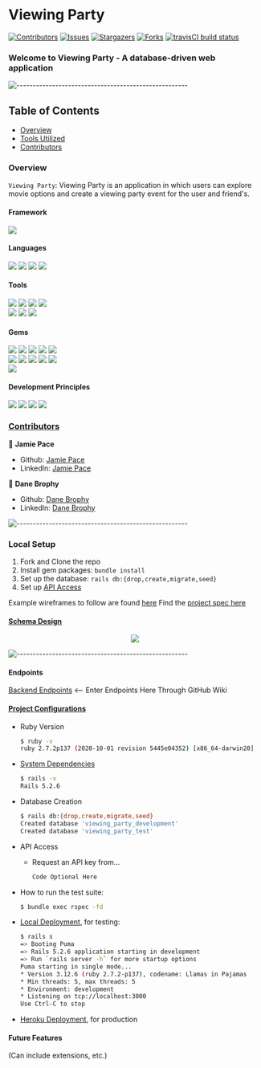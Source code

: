 # Viewing Party

[![Contributors][contributors-shield]][contributors-url] [![Issues][issues-shield]][issues-url] [![Stargazers][stars-shield]][stars-url] [![Forks][forks-shield]][forks-url]
[![travisCI build status][travisci-shield]][travisci-url]

### Welcome to Viewing Party - A database-driven web application

![-----------------------------------------------------](https://raw.githubusercontent.com/andreasbm/readme/master/assets/lines/rainbow.png)

## Table of Contents

- [Overview](#overview)
- [Tools Utilized](#framework)
- [Contributors](#contributors)


### Overview

`Viewing Party`: Viewing Party is an application in which users can explore movie options and create a viewing party event for the user and friend's.


#### Framework
<p>
  <img src="https://img.shields.io/badge/Ruby%20On%20Rails-b81818.svg?&style=flat&logo=rubyonrails&logoColor=white" />
</p>

#### Languages
<p>
  <img src="https://img.shields.io/badge/Ruby-CC0000.svg?&style=flaste&logo=ruby&logoColor=white" />
  <img src="https://img.shields.io/badge/ActiveRecord-CC0000.svg?&style=flaste&logo=rubyonrails&logoColor=white" />
  <img src="https://img.shields.io/badge/HTML5-0EB201.svg?&style=flaste&logo=html5&logoColor=white" />
  <img src="https://img.shields.io/badge/CSS3-1572B6.svg?&style=flaste&logo=css3&logoColor=white" />
</p>

#### Tools
<p>
  <img src="https://img.shields.io/badge/Atom-66595C.svg?&style=flaste&logo=atom&logoColor=white" />  
  <img src="https://img.shields.io/badge/Git-F05032.svg?&style=flaste&logo=git&logoColor=white" />
  <img src="https://img.shields.io/badge/GitHub-181717.svg?&style=flaste&logo=github&logoColor=white" />
  <img src="https://img.shields.io/badge/Postman-FF6E4F.svg?&style=flat&logo=postman&logoColor=white" />
  </br>
  <img src="https://img.shields.io/badge/TravisCI-FFBC4F.svg?&style=flat&logo=travis&logoColor=white" />
  <img src="https://img.shields.io/badge/Heroku-430098.svg?&style=flaste&logo=heroku&logoColor=white" />
  <img src="https://img.shields.io/badge/PostgreSQL-4169E1.svg?&style=flaste&logo=postgresql&logoColor=white" />
</p>

#### Gems
<p>
  <img src="https://img.shields.io/badge/rspec--rails-b81818.svg?&style=flaste&logo=rubygems&logoColor=white" />
  <img src="https://img.shields.io/badge/pry-b81818.svg?&style=flaste&logo=rubygems&logoColor=white" />  
  <img src="https://img.shields.io/badge/standard-b81818.svg?&style=flaste&logo=rubygems&logoColor=white" />  
  <img src="https://img.shields.io/badge/simplecov-b81818.svg?&style=flaste&logo=rubygems&logoColor=white" />  
  <img src="https://img.shields.io/badge/shoulda--matchers-b81818.svg?&style=flaste&logo=rubygems&logoColor=white" />
  </br>
  <img src="https://img.shields.io/badge/launchy-b81818.svg?&style=flaste&logo=rubygems&logoColor=white" />  
  <img src="https://img.shields.io/badge/capybara-b81818.svg?&style=flaste&logo=rubygems&logoColor=white" />
  <img src="https://img.shields.io/badge/bcrypt-b81818.svg?&style=flaste&logo=rubygems&logoColor=white" />  
  <img src="https://img.shields.io/badge/figaro-b81818.svg?&style=flaste&logo=rubygems&logoColor=white" />  
  <img src="https://img.shields.io/badge/faraday-b81818.svg?&style=flaste&logo=rubygems&logoColor=white" />
  </br>
  <img src="https://img.shields.io/badge/webmock-b81818.svg?&style=flaste&logo=rubygems&logoColor=white" />
</p>

#### Development Principles
<p>
  <img src="https://img.shields.io/badge/OOP-b81818.svg?&style=flaste&logo=OOP&logoColor=white" />
  <img src="https://img.shields.io/badge/TDD-b87818.svg?&style=flaste&logo=TDD&logoColor=white" />
  <img src="https://img.shields.io/badge/MVC-b8b018.svg?&style=flaste&logo=MVC&logoColor=white" />
  <img src="https://img.shields.io/badge/REST-33b818.svg?&style=flaste&logo=REST&logoColor=white" />  
</p>


### <ins>Contributors</ins>

👤  **Jamie Pace**
- Github: [Jamie Pace](https://github.com/jamiejpace)
- LinkedIn: [Jamie Pace](https://www.linkedin.com/in/jamiejpace/)

👤  **Dane Brophy**
- Github: [Dane Brophy](https://github.com/danembb)
- LinkedIn: [Dane Brophy](https://www.linkedin.com/in/dane-brophy/)

![-----------------------------------------------------](https://raw.githubusercontent.com/andreasbm/readme/master/assets/lines/rainbow.png)

<!-- MARKDOWN LINKS & IMAGES -->

[contributors-shield]: https://img.shields.io/github/contributors/jamiejpace/viewing_party.svg?style=flat
[contributors-url]: https://github.com/jamiejpace/viewing_party/graphs/contributors
[forks-shield]: https://img.shields.io/github/forks/jamiejpace/viewing_party.svg?style=flat
[forks-url]: https://github.com/jamiejpace/viewing_party/network/members
[stars-shield]: https://img.shields.io/github/stars/jamiejpace/viewing_party.svg?style=flat
[stars-url]: https://github.com/jamiejpace/viewing_party/stargazers
[issues-shield]: https://img.shields.io/github/issues/jamiejpace/viewing_party.svg?style=flat
[issues-url]: https://github.com/jamiejpace/viewing_party/issues
[travisci-shield]: https://img.shields.io/circleci/build/github/jamiejpace/viewing_party?logo=travisci
[travisci-url]: https://travisci.com/gh/jamiejpace/viewing_party


### Local Setup

1. Fork and Clone the repo
2. Install gem packages: `bundle install`
3. Set up the database: `rails db:{drop,create,migrate,seed}`
4. Set up [API Access](#project-configurations)

Example wireframes to follow are found [here](https://backend.turing.edu/module3/projects/viewing_party/wireframes)
Find the [project spec here](https://backend.turing.edu/module3/projects/viewing_party/index)

#### [Schema Design](https://dbdiagram.io)

<p align="center">
  <img src="https://i.imgur.com/l5y9Y3q.png"/>
</p>

![-----------------------------------------------------](https://raw.githubusercontent.com/andreasbm/readme/master/assets/lines/rainbow.png)

#### Endpoints

[Backend Endpoints](www.github.com) <-- Enter Endpoints Here Through GitHub Wiki

#### <ins>Project Configurations</ins>

* Ruby Version
    ```bash
    $ ruby -v
    ruby 2.7.2p137 (2020-10-01 revision 5445e04352) [x86_64-darwin20]
    ```

* [System Dependencies](https://github.com/Bhjones45/tikiarte_be/blob/main/Gemfile)
    ```bash
    $ rails -v
    Rails 5.2.6
    ```

* Database Creation
    ```bash
    $ rails db:{drop,create,migrate,seed}
    Created database 'viewing_party_development'
    Created database 'viewing_party_test'
    ```

* API Access
  - Request an API key from...

      ```bash
      Code Optional Here
      ```



* How to run the test suite:
    ```bash
    $ bundle exec rspec -fd
    ```

* [Local Deployment](http://localhost:3000), for testing:
    ```bash
    $ rails s
  => Booting Puma
  => Rails 5.2.6 application starting in development
  => Run `rails server -h` for more startup options
  Puma starting in single mode...
  * Version 3.12.6 (ruby 2.7.2-p137), codename: Llamas in Pajamas
  * Min threads: 5, max threads: 5
  * Environment: development
  * Listening on tcp://localhost:3000
  Use Ctrl-C to stop
    ```

* [Heroku Deployment](https://superviewingparty.herokuapp.com/), for production

#### Future Features
(Can include extensions, etc.)
